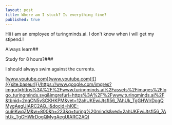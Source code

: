 ```yaml
---
layout: post
title: Where am I stuck? Is everything fine?
published: true
---
```


Hii i am an employee of turingminds.ai. I don't know when i will get my stipend.!



Always learn##

Study for 8 hours?###

I should always swim against the currents.

[www.youtube.com](www.youtube.com)![]({{site.baseurl}}/https://www.google.com/imgres?imgurl=https%3A%2F%2Fwww.turingminds.ai%2Fassets%2Fimages%2Flogo_turingminds.svg&imgrefurl=https%3A%2F%2Fwww.turingminds.ai%2F&tbnid=2nqCN5vSCKHKPM&vet=12ahUKEwiJtsfI56_7AhUk_TgGHWlrDogQMygAegUIARC2AQ..i&docid=hI0E-ou9IKwqZM&w=800&h=223&q=turing%20minds&ved=2ahUKEwiJtsfI56_7AhUk_TgGHWlrDogQMygAegUIARC2AQ)
